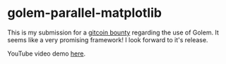 # golem-parallel-matplotlib

This is my submission for a [gitcoin bounty](https://gitcoin.co/issue/golemfactory/yagna/703/100023964) regarding the use of Golem.  It seems like a very promising framework!  I look forward to it's release.

YouTube video demo [here](https://youtu.be/hflrBq2OXwA).
